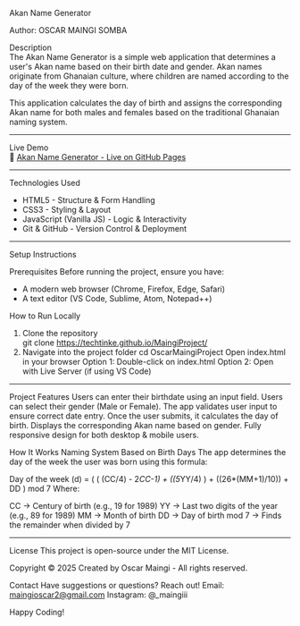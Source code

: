 Akan Name Generator

Author: OSCAR MAINGI SOMBA

Description  
The Akan Name Generator is a simple web application that determines a user's Akan name based on their birth date and gender. Akan names originate from Ghanaian culture, where children are named according to the day of the week they were born.

This application calculates the day of birth and assigns the corresponding Akan name for both males and females based on the traditional Ghanaian naming system.

---

Live Demo  
🔗 [Akan Name Generator - Live on GitHub Pages](https://techtinke.github.io/MaingiProject/)

---

Technologies Used

- HTML5 - Structure & Form Handling
- CSS3 - Styling & Layout
- JavaScript (Vanilla JS) - Logic & Interactivity
- Git & GitHub - Version Control & Deployment

---

Setup Instructions

Prerequisites
Before running the project, ensure you have:

- A modern web browser (Chrome, Firefox, Edge, Safari)
- A text editor (VS Code, Sublime, Atom, Notepad++)

How to Run Locally

1. Clone the repository  
   git clone https://techtinke.github.io/MaingiProject/
2. Navigate into the project folder
   cd OscarMaingiProject
   Open index.html in your browser
   Option 1: Double-click on index.html
   Option 2: Open with Live Server (if using VS Code)

---

Project Features
Users can enter their birthdate using an input field.
Users can select their gender (Male or Female).
The app validates user input to ensure correct date entry.
Once the user submits, it calculates the day of birth.
Displays the corresponding Akan name based on gender.
Fully responsive design for both desktop & mobile users.

How It Works
Naming System Based on Birth Days
The app determines the day of the week the user was born using this formula:

Day of the week (d) = ( ( (CC/4) - 2*CC-1) + ((5*YY/4) ) + ((26\*(MM+1)/10)) + DD ) mod 7
Where:

CC → Century of birth (e.g., 19 for 1989)
YY → Last two digits of the year (e.g., 89 for 1989)
MM → Month of birth
DD → Day of birth
mod 7 → Finds the remainder when divided by 7

---

License
This project is open-source under the MIT License.

Copyright © 2025
Created by Oscar Maingi - All rights reserved.

Contact
Have suggestions or questions? Reach out!
Email: maingioscar2@gmail.com
Instagram: @\_maingiii

Happy Coding!
